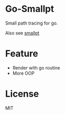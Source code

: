 # Go-Smallpt

Small path tracing for go.

Also see [smallpt](http://www.kevinbeason.com/smallpt/)

# Feature

* Render with go routine
* More OOP

# License

MIT
